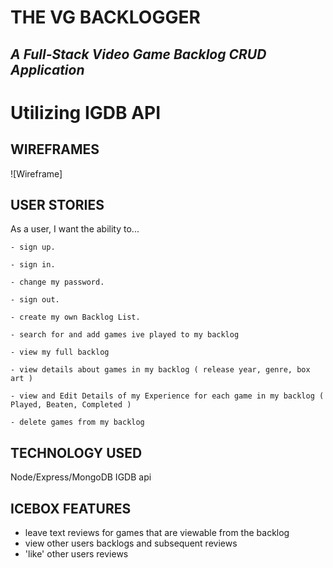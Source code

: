 # **THE VG BACKLOGGER** #
## *A Full-Stack Video Game Backlog CRUD Application* ##
# Utilizing IGDB API #

## WIREFRAMES ##
![Wireframe]

## USER STORIES ##
As a user, I want the ability to... 
````
- sign up.
````
````
- sign in. 
````
````
- change my password. 
````
````
- sign out. 
````
````
- create my own Backlog List.
````
````
- search for and add games ive played to my backlog 
````
````
- view my full backlog
````
````
- view details about games in my backlog ( release year, genre, box art )
````
````
- view and Edit Details of my Experience for each game in my backlog ( Played, Beaten, Completed )
````
````
- delete games from my backlog 
````

## TECHNOLOGY USED ##
Node/Express/MongoDB
IGDB api

## ICEBOX FEATURES ##
- leave text reviews for games that are viewable from the backlog
- view other users backlogs and subsequent reviews
- 'like' other users reviews 
